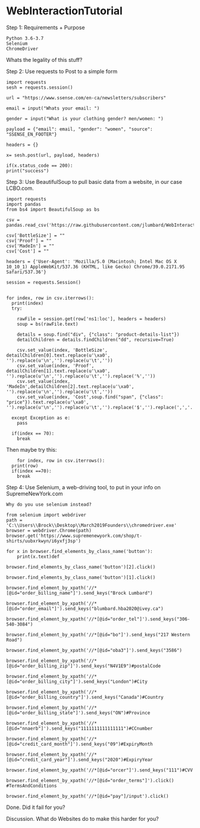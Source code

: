 # WebInteractionTutorial

Step 1: Requirements + Purpose
	
	Python 3.6-3.7
	Selenium
	ChromeDriver
	
  Whats the legality of this stuff?

Step 2: Use requests to Post to a simple form

    import requests
    sesh = requests.session()

    url = "https://www.ssense.com/en-ca/newsletters/subscribers"

    email = input("Whats your email: ")

    gender = input("What is your clothing gender? men/women: ")

    payload = {"email": email, "gender": "women", "source": "SSENSE_EN_FOOTER"}

    headers = {}

    x= sesh.post(url, payload, headers)

    if(x.status_code == 200):
    print("success")


Step 3: Use BeautifulSoup to pull basic data from a website, in our case LCBO.com.

    import requests
    import pandas
    from bs4 import BeautifulSoup as bs

    csv = pandas.read_csv('https://raw.githubusercontent.com/jlumbard/WebInteractionTutorial/master/LCBOProductList.csv')

    csv['BottleSize'] = ""
    csv['Proof'] = ""
    csv['MadeIn'] = ""
    csv['Cost'] = ""

    headers = {'User-Agent': 'Mozilla/5.0 (Macintosh; Intel Mac OS X 10_10_1) AppleWebKit/537.36 (KHTML, like Gecko) Chrome/39.0.2171.95 Safari/537.36'}

    session = requests.Session()


    for index, row in csv.iterrows():
      print(index)
      try:

        rawFile = session.get(row['ns1:loc'], headers = headers)
        soup = bs(rawFile.text)

        details = soup.find("div", {"class": "product-details-list"})
        detailChildren = details.findChildren("dd", recursive=True)

        csv.set_value(index, 'BottleSize', detailChildren[0].text.replace(u'\xa0', '').replace(u'\n','').replace(u'\t',''))
        csv.set_value(index, 'Proof', detailChildren[1].text.replace(u'\xa0', '').replace(u'\n','').replace(u'\t','').replace('%',''))
        csv.set_value(index, 'MadeIn',detailChildren[2].text.replace(u'\xa0', '').replace(u'\n','').replace(u'\t',''))
        csv.set_value(index, 'Cost',soup.find("span", {"class": "price"}).text.replace(u'\xa0', '').replace(u'\n','').replace(u'\t','').replace('$','').replace(',','.'))
	
      except Exception as e:
        pass

      if(index == 70):
        break
	
	
  Then maybe try this:
  
    	for index, row in csv.iterrows():
	  print(row)
	  if(index ==70):
	    break

Step 4: Use Selenium, a web-driving tool, to put in your info on SupremeNewYork.com

    Why do you use selenium instead?
    
    from selenium import webdriver
    path = 'C:\\Users\\Brock\\Desktop\\March2019Founders\\chromedriver.exe'
    browser = webdriver.Chrome(path)
    browser.get('https://www.supremenewyork.com/shop/t-shirts/uubxrkwyn/i6yxfj3sp')
    
    for x in browser.find_elements_by_class_name('button'):
		print(x.text)def 
    
    browser.find_elements_by_class_name('button')[2].click()
    
    browser.find_elements_by_class_name('button')[1].click()
    
    browser.find_element_by_xpath('//*[@id="order_billing_name"]').send_keys("Brock Lumbard")
    
    browser.find_element_by_xpath('//*[@id="order_email"]').send_keys("blumbard.hba2020@ivey.ca")
    
    browser.find_element_by_xpath('//*[@id="order_tel"]').send_keys("306-540-3084")
    
    browser.find_element_by_xpath('//*[@id="bo"]').send_keys("217 Western Road")
   
    browser.find_element_by_xpath('//*[@id="oba3"]').send_keys("3586")
    
    browser.find_element_by_xpath('//*[@id="order_billing_zip"]').send_keys("N4V1E9")#postalCode
    
    browser.find_element_by_xpath('//*[@id="order_billing_city"]').send_keys("London")#City
    
    browser.find_element_by_xpath('//*[@id="order_billing_country"]').send_keys("Canada")#Country
    
    browser.find_element_by_xpath('//*[@id="order_billing_state"]').send_keys("ON")#Province
    
    browser.find_element_by_xpath('//*[@id="nnaerb"]').send_keys("1111111111111111")#CCnumber
    
    browser.find_element_by_xpath('//*[@id="credit_card_month"]').send_keys("09")#ExpiryMonth
    
    browser.find_element_by_xpath('//*[@id="credit_card_year"]').send_keys("2020")#ExpiryYear
    
    browser.find_element_by_xpath('//*[@id="orcer"]').send_keys("111")#CVV
    
    browser.find_element_by_xpath('//*[@id="order_terms"]').click() #TermsAndConditions
   
    browser.find_element_by_xpath('//*[@id="pay"]/input').click()
    
  Done. Did it fail for you?
  
  Discussion. What do Websites do to make this harder for you?
